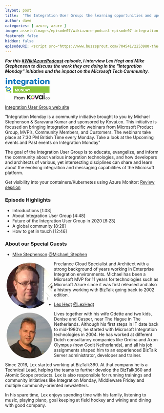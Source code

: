 ```yaml
---
layout: post
title:  "The Integration User Group: the learning opportunities and upcoming webinars"
author: dave
categories: [ azure, azure ]
image: assets/images/episode07/wikiazure-podcast-episode07-integration-monday-user-group.png
featured: false
hidden: false
episodeURI: <script src="https://www.buzzsprout.com/704541/2253980-the-integration-user-group-the-learning-opportunities-and-upcoming-webinars.js?player=small" type="text/javascript" charset="utf-8"></script>
---
```


<p>
<script src="https://www.buzzsprout.com/704541/2253980-the-integration-user-group-the-learning-opportunities-and-upcoming-webinars.js?player=small" type="text/javascript" charset="utf-8"></script>
</p>
<p style="font-style: oblique;font-weight: bolder;">
For this <a href="https://twitter.com/search?q=%23WikiAzurePodcast&src=typeahead_click" target="_blank">#WikiAzurePodcast</a> episode, I interview Lex Hegt and Mike Stephenson to discuss the work they are doing in the "Integration Monday" initiative and the impact on the Microsoft Tech Community. </p>

<img src="../assets/images/episode07/integration-monday.png" alt="Integration Monday" />

<a href="http://www.integrationusergroup.com/" target="_blank">Integration User Group web site</a>

<p>"Integration Monday is a community initiative brought to you by Michael Stephenson & Saravana Kumar and sponsored by Kovai.co. This initiative is focused on bringing Integration specific webinars from Microsoft Product Group, MVP’s, Community Members, and Customers. The webinars take place at 7:30 PM British Time every Monday. Take a look at the Upcoming events and Past events on Integration Monday"</p>

<p>The goal of the Integration User Group is to educate, evangelize, and inform the community about various integration technologies, and how developers and architects of various, yet intersecting disciplines can share and learn about the evolving integration and messaging capabilities of the Microsoft platform.</p>

Get visibility into your containers/Kubernetes using Azure Monitor: <a href="http://www.integrationusergroup.com/events/get-visibility-into-your-containers-kubernetes-using-azure-monitor/" target="_blank">Review session</a>



<h3>Episode Highlights</h3>

 + Introductions [1:03]
 + About Integration User Group [4:48]
 + Future of the Integration User Group in 2020 [6:23]
 + A global community [8:28]
 + How to get in touch [12:46]
 

<h3> About our Special Guests</h3>

+ <a href="https://www.linkedin.com/in/michaelstephensonuk1/" target="_blank">Mike Stephenson</a> <i class="fab fa-twitter"></i><a href="https://twitter.com/michael_stephen" target="_blank"> @Michael_Stephen</a>

<img src="../assets/images/episode07/mike-stephenson.jpg" alt="Mike Stephenson" style="width:150px;border-radius: 50%;clear:both;float:left;padding: 5px;">

<p>Freelance Cloud Specialist and Architect with a strong background of years working in Enterprise Integration environments. Michael has been a Microsoft MVP for 11 years for technologies such as Microsoft Azure since it was first released and also a history working with BizTalk going back to 2002 edition.</p>


+ <a href="https://www.linkedin.com/in/lexhegt/" target="_blank">Lex Hegt</a> <i class="fab fa-twitter"></i>
<a href="https://twitter.com/lexhegt" target="_blank">@LexHegt</a>

<img src="../assets/images/episode07/lex-hegt.jpg" alt="Lex Hegt" style="width:150px;border-radius: 50%;clear:both;float:left;padding: 5px;">

<p>Lives together with his wife Odette and two kids, Denise and Casper, near The Hague in The Netherlands. Although his first steps in IT date back to mid-1980’s, he started with Microsoft Integration technologies in 2004. He has worked at different Dutch consultancy companies like Ordina and Axon Olympus (now Codit Netherlands), and all his job assignments shaped him to an experienced BizTalk Server administrator, developer and trainer.</p>

<p>Since 2016, Lex started working at BizTalk360. At that company he is a Technical Lead, helping the teams to further develop the BizTalk360 and Atomic Scope products. Lex is also responsible for running trainings and community initiatives like Integration Monday, Middleware Friday and multiple community-oriented newsletters.</p>

<p>In his spare time, Lex enjoys spending time with his family, listening to music, playing piano, goal keeping at field hockey and wining and dining with good company.</p>


